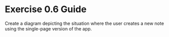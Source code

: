# Exercise 0.6 Guide

Create a diagram depicting the situation where the user creates a new note using the single-page version of the app.
